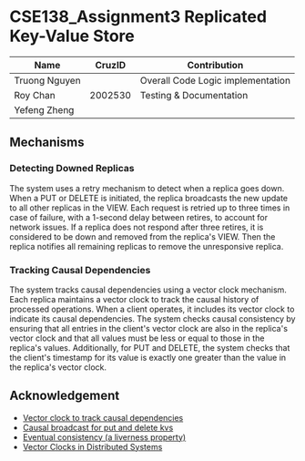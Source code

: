 # CSE138_Assignment3 Replicated Key-Value Store
| Name | CruzID | Contribution | 
|------|--------|--------------|
| Truong Nguyen | | Overall Code Logic implementation |
| Roy Chan | 2002530 | Testing & Documentation |
| Yefeng Zheng | | |

## Mechanisms
### Detecting Downed Replicas 
The system uses a retry mechanism to detect when a replica goes down. When a PUT or DELETE is initiated, the replica broadcasts the new update to  all other replicas in the VIEW. Each request is retried up to three times in case of failure, with a 1-second delay between retires, to account for network issues. If a replica does not respond after three retires, it is considered to be down and removed from the replica's VIEW. Then the replica notifies all remaining replicas to remove the unresponsive replica. 

### Tracking Causal Dependencies
The system tracks causal dependencies using a vector clock mechanism. Each replica maintains a vector clock to track the causal history of processed operations. When a client operates, it includes its vector clock to indicate its causal dependencies. The system checks causal consistency by ensuring that all entries in the client's vector clock are also in the replica's vector clock and that all values must be less or equal to those in the replica's values. Additionally, for PUT and DELETE, the system checks that the client's timestamp for its value is exactly one greater than the value in the replica's vector clock.

## Acknowledgement
- [Vector clock to track causal dependencies](https://www.youtube.com/watch?v=5BHizc7BPyE&t=1s)
- [Causal broadcast for put and delete kvs](https://www.youtube.com/watch?v=buBGyECx69c&list=PLNPUF5QyWU8PydLG2cIJrCvnn5I_exhYx&index=5&t=1318s)
- [Eventual consistency (a liverness property)](https://www.youtube.com/watch?v=InctqJZwCdo&list=PLNPUF5QyWU8PydLG2cIJrCvnn5I_exhYx&index=13&t=391s)
- [Vector Clocks in Distributed Systems](https://www.geeksforgeeks.org/vector-clocks-in-distributed-systems/#)
